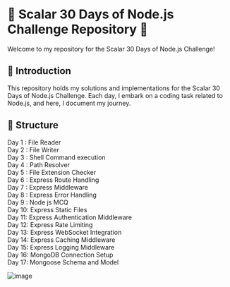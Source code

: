# 🚀 Scalar 30 Days of Node.js Challenge Repository 🚀  <br>
Welcome to my repository for the Scalar 30 Days of Node.js Challenge!

## 🌟 Introduction  <br>
This repository holds my solutions and implementations for the Scalar 30 Days of Node.js Challenge. Each day, I embark on a coding task related to Node.js, and here, I document my journey.

## 📂 Structure  <br>
Day 1 : File Reader  <br>
Day 2 : File Writer   <br>
Day 3 : Shell Command execution  <br>
Day 4 : Path Resolver  <br>
Day 5 : File Extension Checker<br>
Day 6 : Express Route Handling <br>
Day 7 : Express Middleware <br>
Day 8 : Express Error Handling<br>
Day 9 : Node js MCQ<br>
Day 10: Express Static Files<br>
Day 11: Express Authentication Middleware<br>
Day 12: Express Rate Limiting <br>
Day 13: Express WebSocket Integration<br>
Day 14:  Express Caching Middleware <br>
Day 15:  Express Logging Middleware<br>
Day 16:  MongoDB Connection Setup<br>
Day 17:  Mongoose Schema and Model<br>

![image](https://github.com/psanthosh07/30_days_of_nodejs/assets/58479203/3598e060-9d9b-4dee-b585-d4c9d5646cff)

